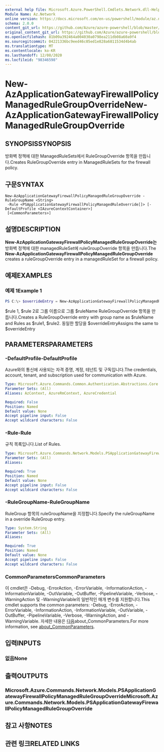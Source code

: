 ```yaml
---
external help file: Microsoft.Azure.PowerShell.Cmdlets.Network.dll-Help.xml
Module Name: Az.Network
online version: https://docs.microsoft.com/en-us/powershell/module/az.network/new-azapplicationgatewayfirewallpolicymanagedrulegroupoverride
schema: 2.0.0
content_git_url: https://github.com/Azure/azure-powershell/blob/master/src/Network/Network/help/New-AzApplicationGatewayFirewallPolicyManagedRuleGroupOverride.md
original_content_git_url: https://github.com/Azure/azure-powershell/blob/master/src/Network/Network/help/New-AzApplicationGatewayFirewallPolicyManagedRuleGroupOverride.md
ms.openlocfilehash: 81b09a392464a004030a0798ea211db08a60a9f4
ms.sourcegitcommit: 04221336bc9eed46c05ed1e828a6811534d4b4ab
ms.translationtype: MT
ms.contentlocale: ko-KR
ms.lasthandoff: 12/08/2020
ms.locfileid: "98346598"
---
```

# <span data-ttu-id="3585a-101">New-AzApplicationGatewayFirewallPolicyManagedRuleGroupOverride</span><span class="sxs-lookup"><span data-stu-id="3585a-101">New-AzApplicationGatewayFirewallPolicyManagedRuleGroupOverride</span></span>

## <span data-ttu-id="3585a-102">SYNOPSIS</span><span class="sxs-lookup"><span data-stu-id="3585a-102">SYNOPSIS</span></span>
<span data-ttu-id="3585a-103">방화벽 정책에 대한 ManagedRuleSets에서 RuleGroupOverride 항목을 만듭니다.</span><span class="sxs-lookup"><span data-stu-id="3585a-103">Creates RuleGroupOverride entry in ManagedRuleSets for the firewall policy.</span></span>

## <span data-ttu-id="3585a-104">구문</span><span class="sxs-lookup"><span data-stu-id="3585a-104">SYNTAX</span></span>

```
New-AzApplicationGatewayFirewallPolicyManagedRuleGroupOverride -RuleGroupName <String>
 -Rule <PSApplicationGatewayFirewallPolicyManagedRuleOverride[]> [-DefaultProfile <IAzureContextContainer>]
 [<CommonParameters>]
```

## <span data-ttu-id="3585a-105">설명</span><span class="sxs-lookup"><span data-stu-id="3585a-105">DESCRIPTION</span></span>
<span data-ttu-id="3585a-106">**New-AzApplicationGatewayFirewallPolicyManagedRuleGroupOverride는** 방화벽 정책에 대한 managedRuleSet에 ruleGroupOverride 항목을 만듭니다.</span><span class="sxs-lookup"><span data-stu-id="3585a-106">The **New-AzApplicationGatewayFirewallPolicyManagedRuleGroupOverride** creates a ruleGroupOverride entry in a managedRuleSet for a firewall policy.</span></span>

## <span data-ttu-id="3585a-107">예제</span><span class="sxs-lookup"><span data-stu-id="3585a-107">EXAMPLES</span></span>

### <span data-ttu-id="3585a-108">예제 1</span><span class="sxs-lookup"><span data-stu-id="3585a-108">Example 1</span></span>
```powershell
PS C:\> $overrideEntry = New-AzApplicationGatewayFirewallPolicyManagedRuleGroupOverride -RuleGroupName $ruleName -Rules $rule1,$rule2
```

<span data-ttu-id="3585a-109">$rule 1, $rule 2로 그룹 이름으로 그룹 $ruleName RuleGroupOverride 항목을 만듭니다.</span><span class="sxs-lookup"><span data-stu-id="3585a-109">Creates a RuleGroupOverride entry with group name as $ruleName and Rules as $rule1, $rule2.</span></span> <span data-ttu-id="3585a-110">동일한 할당을 $overrideEntry</span><span class="sxs-lookup"><span data-stu-id="3585a-110">Assigns the same to $overrideEntry</span></span>

## <span data-ttu-id="3585a-111">PARAMETERS</span><span class="sxs-lookup"><span data-stu-id="3585a-111">PARAMETERS</span></span>

### <span data-ttu-id="3585a-112">-DefaultProfile</span><span class="sxs-lookup"><span data-stu-id="3585a-112">-DefaultProfile</span></span>
<span data-ttu-id="3585a-113">Azure와의 통신에 사용되는 자격 증명, 계정, 테넌트 및 구독입니다.</span><span class="sxs-lookup"><span data-stu-id="3585a-113">The credentials, account, tenant, and subscription used for communication with Azure.</span></span>

```yaml
Type: Microsoft.Azure.Commands.Common.Authentication.Abstractions.Core.IAzureContextContainer
Parameter Sets: (All)
Aliases: AzContext, AzureRmContext, AzureCredential

Required: False
Position: Named
Default value: None
Accept pipeline input: False
Accept wildcard characters: False
```

### <span data-ttu-id="3585a-114">-Rule</span><span class="sxs-lookup"><span data-stu-id="3585a-114">-Rule</span></span>
<span data-ttu-id="3585a-115">규칙 목록입니다.</span><span class="sxs-lookup"><span data-stu-id="3585a-115">List of Rules.</span></span>

```yaml
Type: Microsoft.Azure.Commands.Network.Models.PSApplicationGatewayFirewallPolicyManagedRuleOverride[]
Parameter Sets: (All)
Aliases:

Required: True
Position: Named
Default value: None
Accept pipeline input: False
Accept wildcard characters: False
```

### <span data-ttu-id="3585a-116">-RuleGroupName</span><span class="sxs-lookup"><span data-stu-id="3585a-116">-RuleGroupName</span></span>
<span data-ttu-id="3585a-117">RuleGroup 항목의 ruleGroupName을 지정합니다.</span><span class="sxs-lookup"><span data-stu-id="3585a-117">Specify the ruleGroupName in a override RuleGroup entry.</span></span>

```yaml
Type: System.String
Parameter Sets: (All)
Aliases:

Required: True
Position: Named
Default value: None
Accept pipeline input: False
Accept wildcard characters: False
```

### <span data-ttu-id="3585a-118">CommonParameters</span><span class="sxs-lookup"><span data-stu-id="3585a-118">CommonParameters</span></span>
<span data-ttu-id="3585a-119">이 cmdlet은 -Debug, -ErrorAction, -ErrorVariable, -InformationAction, -InformationVariable, -OutVariable, -OutBuffer, -PipelineVariable, -Verbose, -WarningAction 및 -WarningVariable의 일반적인 매개 변수를 지원합니다.</span><span class="sxs-lookup"><span data-stu-id="3585a-119">This cmdlet supports the common parameters: -Debug, -ErrorAction, -ErrorVariable, -InformationAction, -InformationVariable, -OutVariable, -OutBuffer, -PipelineVariable, -Verbose, -WarningAction, and -WarningVariable.</span></span> <span data-ttu-id="3585a-120">자세한 내용은 [다음](http://go.microsoft.com/fwlink/?LinkID=113216)about_CommonParameters.</span><span class="sxs-lookup"><span data-stu-id="3585a-120">For more information, see [about_CommonParameters](http://go.microsoft.com/fwlink/?LinkID=113216).</span></span>

## <span data-ttu-id="3585a-121">입력</span><span class="sxs-lookup"><span data-stu-id="3585a-121">INPUTS</span></span>

### <span data-ttu-id="3585a-122">없음</span><span class="sxs-lookup"><span data-stu-id="3585a-122">None</span></span>

## <span data-ttu-id="3585a-123">출력</span><span class="sxs-lookup"><span data-stu-id="3585a-123">OUTPUTS</span></span>

### <span data-ttu-id="3585a-124">Microsoft.Azure.Commands.Network.Models.PSApplicationGatewayFirewallPolicyManagedRuleGroupOverride</span><span class="sxs-lookup"><span data-stu-id="3585a-124">Microsoft.Azure.Commands.Network.Models.PSApplicationGatewayFirewallPolicyManagedRuleGroupOverride</span></span>

## <span data-ttu-id="3585a-125">참고 사항</span><span class="sxs-lookup"><span data-stu-id="3585a-125">NOTES</span></span>

## <span data-ttu-id="3585a-126">관련 링크</span><span class="sxs-lookup"><span data-stu-id="3585a-126">RELATED LINKS</span></span>
